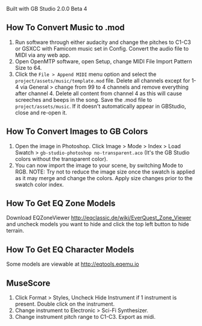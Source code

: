 Built with GB Studio 2.0.0 Beta 4

## How To Convert Music to .mod
1) Run software through either audacity and change the pitches to C1-C3 or GSXCC with Famicom music set in Config. Convert the audio file to MIDI via any web app.
2) Open OpenMTP software, open Setup, change MIDI File Import Pattern Size to 64.
3) Click the `File > Append MIDI` menu option and select the `project/assets/music/template.mod` file. Delete all channels except for 1-4 via General > change from 99 to 4 channels and remove everything after channel 4. Delete all content from channel 4 as this will cause screeches and beeps in the song. Save the .mod file to `project/assets/music`. If it doesn't automatically appear in GBStudio, close and re-open it.

## How To Convert Images to GB Colors
1) Open the image in Photoshop. Click Image > Mode > Index > Load Swatch > `gb-studio-photoshop no-transparent.aco` (It's the GB Studio colors without the transparent color).
2) You can now import the image to your scene, by switching Mode to RGB.
NOTE: Try not to reduce the image size once the swatch is applied as it may merge and change the colors. Apply size changes prior to the swatch color index.

## How To Get EQ Zone Models
Download EQZoneViewer http://eqclassic.de/wiki/EverQuest_Zone_Viewer and uncheck models you want to hide and click the top left button to hide terrain.

## How To Get EQ Character Models
Some models are viewable at http://eqtools.eqemu.io

## MuseScore
1) Click Format > Styles, Uncheck Hide Instrument if 1 instrument is present. Double click on the instrument.
2) Change instrument to Electronic > Sci-Fi Synthesizer.
3) Change instrument pitch range to C1-C3. Export as midi.